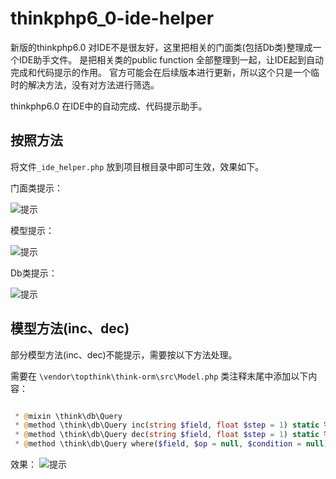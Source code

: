 # thinkphp6_0-ide-helper

新版的thinkphp6.0 对IDE不是很友好，这里把相关的门面类(包括Db类)整理成一个IDE助手文件。
是把相关类的public function 全部整理到一起，让IDE起到自动完成和代码提示的作用。
官方可能会在后续版本进行更新，所以这个只是一个临时的解决方法，没有对方法进行筛选。

thinkphp6.0 在IDE中的自动完成、代码提示助手。
## 按照方法
将文件`_ide_helper.php` 放到项目根目录中即可生效，效果如下。

门面类提示：

![提示](https://github.com/liuwave/thinkphp6_0-ide-helper/blob/master/static/images/1.png?raw=true)




模型提示：

![提示](https://github.com/liuwave/thinkphp6_0-ide-helper/blob/master/static/images/3.png?raw=true)

Db类提示：

![提示](https://github.com/liuwave/thinkphp6_0-ide-helper/blob/master/static/images/4.png?raw=true)


## 模型方法(inc、dec)

部分模型方法(inc、dec)不能提示，需要按以下方法处理。

需要在 `\vendor\topthink\think-orm\src\Model.php` 类注释末尾中添加以下内容：
```php

 * @mixin \think\db\Query
 * @method \think\db\Query inc(string $field, float $step = 1) static 字段值增长
 * @method \think\db\Query dec(string $field, float $step = 1) static 字段值减少
 * @method \think\db\Query where($field, $op = null, $condition = null) static 指定AND查询条件

```

效果：
![提示](https://github.com/liuwave/thinkphp6_0-ide-helper/blob/master/static/images/5.png?raw=true)